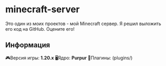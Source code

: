 # minecraft-server
Это один из моих проектов - мой Minecraft сервер. Я решил выложить его код на GitHub. Оцените его!

## Информация
🎮Версия игры: **1.20.x**
🖥️Ядро: **Purpur**
💽Плагины: (plugins/)


